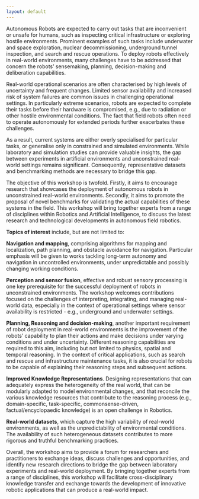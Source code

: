 ```yaml
---
layout: default
---
```


Autonomous Robots are expected to carry out tasks that are inconvenient or unsafe for humans, such as inspecting critical infrastructure or exploring hostile environments. Prominent examples of such tasks include underwater and space exploration, nuclear decommissioning, underground tunnel inspection, and search and rescue operations. To deploy robots effectively in real-world environments, many challenges have to be addressed that concern the robots’ sensemaking, planning, decision-making and deliberation capabilities.  

Real-world operational scenarios are often characterised by high levels of uncertainty and frequent changes. Limited sensor availability and increased risk of system failures are common issues in challenging operational settings. In particularly extreme scenarios, robots are expected to complete their tasks before their hardware is compromised, e.g., due to radiation or other hostile environmental conditions. The fact that field robots often need to operate autonomously for extended periods further exacerbates these challenges. 

As a result, current systems are either overly specialised for particular tasks, or generalise only in constrained and simulated environments. While laboratory and simulation studies can provide valuable insights, the gap between experiments in artificial environments and unconstrained real-world settings remains significant. Consequently, representative datasets and benchmarking methods are necessary to bridge this gap.

The objective of this workshop is twofold. Firstly, it aims to encourage research that showcases the deployment of autonomous robots in unconstrained real-world environments. Secondly, it aims to promote the proposal of novel benchmarks for validating the actual capabilities of these systems in the field. This workshop will bring together experts from a range of disciplines within Robotics and Artificial Intelligence, to discuss the latest research and technological developments in autonomous field robotics.

**Topics of interest** include, but are not limited to:

**Navigation and mapping**, comprising algorithms for mapping and localization, path planning, and obstacle avoidance for navigation. Particular emphasis will be given to works tackling long-term autonomy and navigation in uncontrolled environments, under unpredictable and possibly changing working conditions.

**Perception and sensor fusion**, effective and robust sensory processing is one key prerequisite for the successful deployment of robots in unconstrained environments. The workshop welcomes contributions focused on the challenges of interpreting, integrating, and managing real-world data, especially in the context of operational settings where sensor availability is restricted - e.g., underground and underwater settings.

**Planning, Reasoning and decision-making**, another important requirement of robot deployment in real-world environments is the improvement of the robots’ capability to plan their actions and make decisions under varying conditions and under uncertainty. Different reasoning capabilities are required to this aim, including but not limited to physics, spatial and temporal reasoning. In the context of critical applications, such as search and rescue and infrastructure maintenance tasks, it is also crucial for robots to be capable of explaining their reasoning steps and subsequent actions.   

**Improved Knowledge Representations**. Designing representations that can adequately express the heterogeneity of the real world, that can be modularly adapted to model environmental changes, and that reconcile the various knowledge resources that contribute to the reasoning process (e.g., domain-specific, task-specific, commonsense-driven, factual/encyclopaedic knowledge) is an open challenge in Robotics.

**Real-world datasets**, which capture the high variability of real-world environments, as well as the unpredictability of environmental conditions. The availability of such heterogeneous datasets contributes to more rigorous and truthful benchmarking practices.

Overall, the workshop aims to provide a forum for researchers and practitioners to exchange ideas, discuss challenges and opportunities, and identify new research directions to bridge the gap between laboratory experiments and real-world deployment. 
By bringing together experts from a range of disciplines, this workshop will facilitate cross-disciplinary knowledge transfer and exchange towards the development of innovative robotic applications that can produce a real-world impact.


